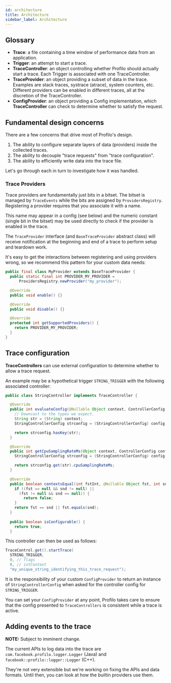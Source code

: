 ```yaml
---
id: architecture
title: Architecture
sidebar_label: Architecture
---
```


## Glossary

* **Trace**: a file containing a time window of performance data from an application.
* **Trigger**: an attempt to start a trace.
* **TraceController**: an object controlling whether Profilo should actually start a trace. Each Trigger is associated with one TraceController.
* **TraceProvider**: an object providing a subset of data in the trace. Examples are stack traces, systrace (atrace), system counters, etc. Different providers can be enabled in different traces, all at the discretion of the TraceController.
* **ConfigProvider**: an object providing a Config implementation, which **TraceController** can check to determine whether to satisfy the request.


## Fundamental design concerns

There are a few concerns that drive most of Profilo's design.

1. The ability to configure separate layers of data (providers) inside the collected traces.
2. The ability to decouple "trace requests" from "trace configuration".
3. The ability to efficiently write data into the trace file.

Let's go through each in turn to investigate how it was handled.

### Trace Providers

Trace providers are fundamentally just bits in a bitset. The bitset is managed by `TraceEvents` while the bits are assigned by `ProvidersRegistry`. Registering a provider requires that you associate it with a name.

This name may appear in a config (see below) and the numeric constant (single bit in the bitset) may be used directly to check if the provider is enabled in the trace.

The `TraceProvider` interface (and `BaseTraceProvider` abstract class) will receive notification at the beginning and end of a trace to perform setup and teardown work.

It's easy to get the interactions between registering and using providers wrong, so we recommend this pattern for your custom data needs:

```java
public final class MyProvider extends BaseTraceProvider {
  public static final int PROVIDER_MY_PROVIDER =
      ProvidersRegistry.newProvider("my_provider");

  @Override
  public void enable() {}

  @Override
  public void disable() {}

  @Override
  protected int getSupportedProviders() {
    return PROVIDER_MY_PROVIDER;
  }
}
```

## Trace configuration

**TraceControllers** can use external configuration to determine whether to allow a trace request.

An example may be a hypothetical trigger `STRING_TRIGGER` with the following associated controller:

```java
public class StringController implements TraceController {

  @Override
  public int evaluateConfig(@Nullable Object context, ControllerConfig config) {
    // Downcast to the types we expect.
    String str = (String) context;
    StringControllerConfig strconfig = (StringControllerConfig) config;

    return strconfig.hasKey(str);
  }

  @Override
  public int getCpuSamplingRateMs(Object context, ControllerConfig config) {
    StringControllerConfig strconfig = (StringControllerConfig) config;

    return strconfig.get(str).cpuSamplingRateMs;
  }

  @Override
  public boolean contextsEqual(int fstInt, @Nullable Object fst, int sndInt, @Nullable Object snd) {
    if ((fst == null && snd != null) ||
      (fst != null && snd == null)) {
        return false;
    }
    return fst == snd || fst.equals(snd);
  }
  
  public boolean isConfigurable() {
    return true;
  }
```

This controller can then be used as follows:
```java
TraceControl.get().startTrace(
  STRING_TRIGGER,
  0, // flags
  0, // intContext
  "my_unique_string_identifying_this_trace_request");
```

It is the responsibility of your custom `ConfigProvider` to return an instance of `StringControllerConfig` when asked for the controller config for `STRING_TRIGGER`.

You can set your `ConfigProvider` at any point, Profilo takes care to ensure that the config presented to `TraceControllers` is consistent while a trace is active.

## Adding events to the trace

**NOTE:** Subject to imminent change.

The current APIs to log data into the trace are `com.facebook.profilo.logger.Logger` (Java) and `facebook::profilo::logger::Logger` (C++).

They're not very extensible but we're working on fixing the APIs and data formats. Until then, you can look at how the builtin providers use them.
